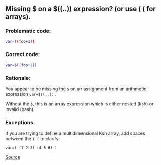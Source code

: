 ## Missing $ on a $((..)) expression? (or use ( ( for arrays).

### Problematic code:

```sh
var=((foo+1))
```

### Correct code:

```sh
var=$((foo+1))
```

### Rationale:

You appear to be missing the `$` on an assignment from an arithmetic expression `var=$((..))` .

Without the `$`, this is an array expression which is either nested (ksh) or invalid (bash). 

### Exceptions:

If you are trying to define a multidimensional Ksh array, add spaces between the `( (` to clarify:

    var=( (1 2 3) (4 5 6) )

[Source](https://github.com/koalaman/shellcheck/wiki/SC1116)


